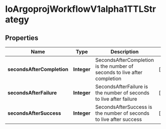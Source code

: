 
# IoArgoprojWorkflowV1alpha1TTLStrategy

## Properties
Name | Type | Description | Notes
------------ | ------------- | ------------- | -------------
**secondsAfterCompletion** | **Integer** | SecondsAfterCompletion is the number of seconds to live after completion |  [optional]
**secondsAfterFailure** | **Integer** | SecondsAfterFailure is the number of seconds to live after failure |  [optional]
**secondsAfterSuccess** | **Integer** | SecondsAfterSuccess is the number of seconds to live after success |  [optional]



